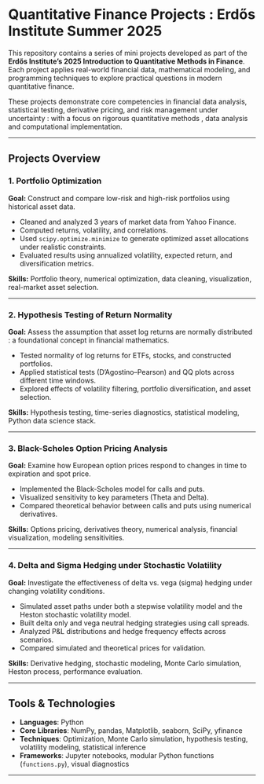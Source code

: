 # Quantitative Finance Projects : Erdős Institute Summer 2025

This repository contains a series of mini projects developed as part of the **Erdős Institute’s 2025 Introduction to Quantitative Methods in Finance**. Each project applies real-world financial data, mathematical modeling, and programming techniques to explore practical questions in modern quantitative finance.

These projects demonstrate core competencies in financial data analysis, statistical testing, derivative pricing, and risk management under uncertainty : with a focus on rigorous quantitative methods , data analysis and  computational implementation.

---

## Projects Overview

### 1. Portfolio Optimization  
**Goal:** Construct and compare low-risk and high-risk portfolios using historical asset data.  
- Cleaned and analyzed 3 years of market data from Yahoo Finance.
- Computed returns, volatility, and correlations.
- Used `scipy.optimize.minimize` to generate optimized asset allocations under realistic constraints.
- Evaluated results using annualized volatility, expected return, and diversification metrics.

**Skills:** Portfolio theory, numerical optimization, data cleaning, visualization, real-market asset selection.

---

### 2. Hypothesis Testing of Return Normality  
**Goal:** Assess the assumption that asset log returns are normally distributed : a foundational concept in financial mathematics.  
- Tested normality of log returns for ETFs, stocks, and constructed portfolios.
- Applied statistical tests (D’Agostino–Pearson) and QQ plots across different time windows.
- Explored effects of volatility filtering, portfolio diversification, and asset selection.

**Skills:** Hypothesis testing, time-series diagnostics, statistical modeling, Python data science stack.

---

### 3. Black-Scholes Option Pricing Analysis  
**Goal:** Examine how European option prices respond to changes in time to expiration and spot price.  
- Implemented the Black-Scholes model for calls and puts.
- Visualized sensitivity to key parameters (Theta and Delta).
- Compared theoretical behavior between calls and puts using numerical derivatives.

**Skills:** Options pricing, derivatives theory, numerical analysis, financial visualization, modeling sensitivities.

---

### 4. Delta and Sigma Hedging under Stochastic Volatility  
**Goal:** Investigate the effectiveness of delta vs. vega (sigma) hedging under changing volatility conditions.  
- Simulated asset paths under both a stepwise volatility model and the Heston stochastic volatility model.
- Built delta only and vega neutral hedging strategies using call spreads.
- Analyzed P&L distributions and hedge frequency effects across scenarios.
- Compared simulated and theoretical prices for validation.

**Skills:** Derivative hedging, stochastic modeling, Monte Carlo simulation, Heston process, performance evaluation.

---

## Tools & Technologies

- **Languages**: Python
- **Core Libraries**: NumPy, pandas, Matplotlib, seaborn, SciPy, yfinance
- **Techniques**: Optimization, Monte Carlo simulation, hypothesis testing, volatility modeling, statistical inference
- **Frameworks**: Jupyter notebooks, modular Python functions (`functions.py`), visual diagnostics

---


